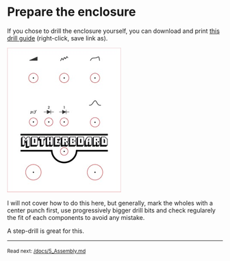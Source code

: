 Prepare the enclosure
==========================

If you chose to drill the enclosure yourself, you can download and print [this drill guide](/sources/drill_guide_1590bb_motherboard_v1.pdf) (right-click, save link as).

![Drill guide](/docs/images/drill_guide_1590bb_motherboard_v1.jpg)

I will not cover how to do this here, but generally, mark the wholes with a center punch first, use progressively bigger drill bits and check regularely the fit of each components to avoid any mistake.

A step-drill is great for this.


---
<small>Read next: [/docs/5_Assembly.md](/docs/5_Assembly.md)</small>